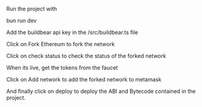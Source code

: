 Run the project with

bun run dev


Add the buildbear api key in the /src/buildbear.ts file


Click on Fork Ethereum to fork the network

Click on check status to check the status of the forked network

When its live, get the tokens from the faucet

Click on Add network to add the forked network to metamask

And finally click on deploy to deploy the ABI and Bytecode contained in the project.

